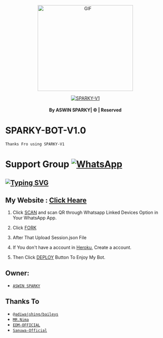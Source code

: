 <div align="center">

  <p align="center">

<img src="https://i.imgur.com/lyHK5jN.jpeg" alt="GIF" width="300" height="270"/>

</p>

  <p align="center">

<a href="#"><img title="SPARKY-V1" src="https://img.shields.io/badge/astro-md-green?colorA=%23ff0000&colorB=%23017e40&style=for-the-badge"></a>

</p>

</div>

#### <p align="center">By ASWIN SPARKY| © | Reserved  </br> 

# SPARKY-BOT-V1.0

   ```Thanks Fro using SPARKY-V1```
   
# Support Group <a href="https://chat.whatsapp.com/JTUrdnOziKD44ScoBoggmh"><img alt="WhatsApp" src="https://img.shields.io/badge/-Whatsapp%20Group-Green?style=for-the-badge&logo=whatsapp&logoColor=green"/></a>

## [![Typing SVG](https://readme-typing-svg.herokuapp.com?font=Rockstar-ExtraBold&color=F33A6A&lines=WELCOME+TO+SPARKY+V1+WA+BOT.;CREATED+BY+Aswin+Sparky;BEST+MULTIDEVICE+WA+BOT;THANKS+FOR+VISITING+MY+GIT)](https://git.io/typing-svg)

 </a>

</p>

 ## My Website : [Click Heare](https://sites.google.com/view/vihangabot-md/vihangamd)

1. Click [SCAN](https://astro-qr.astromdqr.repl.co/) and scan QR through Whatsapp Linked Devices Option in Your WhatsApp App.

2. Click [FORK](https://github.com/vihangayt0/Astro-MD/fork)

2. After That Upload Session.json File

3. If You don't have a account in [Heroku](https://signup.heroku.com/), Create a account.

5. Then Click [DEPLOY](https://heroku.com/deploy) Button To Enjoy My Bot.


## Owner:
* [`ASWIN SPARKY`](https://github.com/Sparkymon777)

## Thanks To
* [`@adiwajshing/baileys`](https://github.com/adiwajshing/baileys)
* [`MR.Nima`](https://github.com/DarkMakerofc)
* [`EDM-OFFICIAL`](https://github.com/edm-official)
* [`Sanuwa-Official`](https://github.com/sanuwaofficial)
